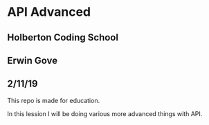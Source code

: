 # API Advanced
## Holberton Coding School
## Erwin Gove
## 2/11/19

This repo is made for education.

In this lession I will be doing various more advanced things with API.